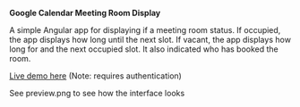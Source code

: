 **Google Calendar Meeting Room Display**

A simple Angular app for displaying if a meeting room status.
If occupied, the app displays how long until the next slot.
If vacant, the app displays how long for and the next occupied slot.
It also indicated who has booked the room.

[Live demo here](http://www.rte.ie/generic/goocal/angular/) (Note: requires authentication) 

See preview.png to see how the interface looks